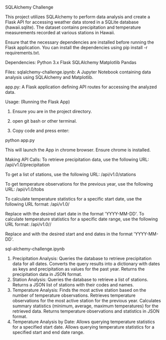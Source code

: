 SQLAlchemy Challenge

This project utilizes SQLAlchemy to perform data analysis and create a Flask API for accessing weather data stored in a SQLite database (hawaii.sqlite). The dataset contains precipitation and temperature measurements recorded at various stations in Hawaii.


Ensure that the necessary dependencies are installed before running the Flask application. 
You can install the dependencies using pip install -r requirements.txt.

Dependencies:
Python 3.x
Flask
SQLAlchemy
Matplotlib
Pandas

Files:
sqlalchemy-challenge.ipynb: 
A Jupyter Notebook containing data analysis using SQLAlchemy and Matplotlib.

app.py: 
A Flask application defining API routes for accessing the analyzed data.


Usage:
(Running the Flask App)
1. Ensure you are in the project directory.

2. open git bash or other terminal.

3. Copy code and press enter:

python app.py

This will launch the App in chrome browser. Ensure chrome is installed.

Making API Calls:
To retrieve precipitation data, use the following URL:
/api/v1.0/precipitation

To get a list of stations, use the following URL:
/api/v1.0/stations

To get temperature observations for the previous year, use the following URL:
/api/v1.0/tobs

To calculate temperature statistics for a specific start date, use the following URL format:
/api/v1.0/<start>

Replace <start> with the desired start date in the format 'YYYY-MM-DD'.
To calculate temperature statistics for a specific date range, use the following URL format:
/api/v1.0/<start>/<end>

Replace <start> and <end> with the desired start and end dates in the format 'YYYY-MM-DD'.



sql-alchemy-challenge.ipynb
1. Precipitation Analysis:
	Queries the database to retrieve precipitation data for all dates.
	Converts the query results into a dictionary with dates as keys and 	precipitation as values for the past year.
	Returns the precipitation data in JSON format.
2. Station Analysis:
	Queries the database to retrieve a list of stations.
	Returns a JSON list of stations with their codes and names.
3. Temperature Analysis:
	Finds the most active station based on the number of temperature 	observations.
	Retrieves temperature observations for the most active station for the 	previous year.
	Calculates summary statistics (minimum, average, maximum temperatures) for 	the retrieved data.
	Returns temperature observations and statistics in JSON format.
4. Temperature Analysis by Date:
	Allows querying temperature statistics for a specified start date.
	Allows querying temperature statistics for a specified start and end date 	range.
